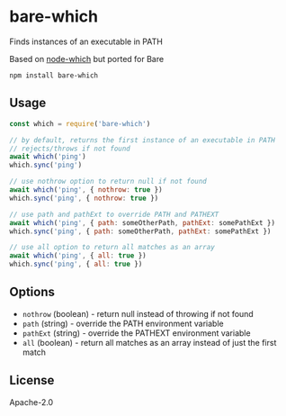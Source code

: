 # bare-which
Finds instances of an executable in PATH

Based on [node-which](https://github.com/npm/node-which) but ported for Bare


```
npm install bare-which
```

## Usage
```js
const which = require('bare-which')

// by default, returns the first instance of an executable in PATH
// rejects/throws if not found
await which('ping')
which.sync('ping')

// use nothrow option to return null if not found
await which('ping', { nothrow: true })
which.sync('ping', { nothrow: true })

// use path and pathExt to override PATH and PATHEXT
await which('ping', { path: someOtherPath, pathExt: somePathExt })
which.sync('ping', { path: someOtherPath, pathExt: somePathExt })

// use all option to return all matches as an array
await which('ping', { all: true })
which.sync('ping', { all: true })
```

## Options
- `nothrow` (boolean) - return null instead of throwing if not found
- `path` (string) - override the PATH environment variable
- `pathExt` (string) - override the PATHEXT environment variable
- `all` (boolean) - return all matches as an array instead of just the first match

## License

Apache-2.0
